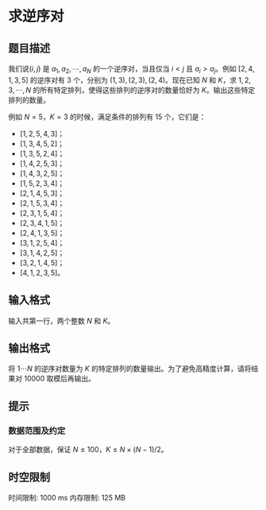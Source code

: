# 求逆序对

## 题目描述

我们说$(i,j)$ 是 $a_1,a_2,\cdots,a_N$ 的一个逆序对，当且仅当 $i<j$ 且 $a_i>a_j$。例如 $[2,4,1,3,5]$ 的逆序对有 $3$ 个，分别为 $(1,3),(2, 3), (2, 4)$。现在已知 $N$ 和 $K$，求 $1,2,3,\cdots,N$ 的所有特定排列，使得这些排列的逆序对的数量恰好为 $K$。输出这些特定排列的数量。

例如 $N=5$，$K=3$ 的时候，满足条件的排列有 $15$ 个，它们是：


- $[1, 2, 5, 4, 3]$；    
- $[1, 3, 4, 5, 2]$；   
- $[1, 3, 5, 2, 4]$；   
- $[1, 4, 2, 5, 3]$；   
- $[1, 4, 3, 2, 5]$；   
- $[1, 5, 2, 3, 4]$；   
- $[2, 1, 4, 5, 3]$；   
- $[2, 1, 5, 3, 4]$；   
- $[2, 3, 1, 5, 4]$；   
- $[2, 3, 4, 1, 5]$；
- $[2, 4, 1, 3, 5]$；    
- $[3, 1, 2, 5, 4]$；   
- $[3, 1, 4, 2, 5]$；   
- $[3, 2, 1, 4, 5]$；   
- $[4, 1, 2, 3, 5]$。


## 输入格式

输入共第一行，两个整数 $N$ 和 $K$。

## 输出格式

将 $1\cdots N$ 的逆序对数量为 $K$ 的特定排列的数量输出。为了避免高精度计算，请将结果对 $10000$ 取模后再输出。

## 提示

### 数据范围及约定

对于全部数据，保证 $N \le 100$，$K \le N\times (N-1)/2$。

## 时空限制

时间限制: 1000 ms
内存限制: 125 MB
